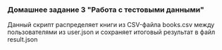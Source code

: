 ### Домашнее задание 3 "Работа с тестовыми данными"

Данный скрипт распределяет книги из CSV-файла books.csv между пользователями 
из user.json и сохраняет итоговый результат в файл result.json
